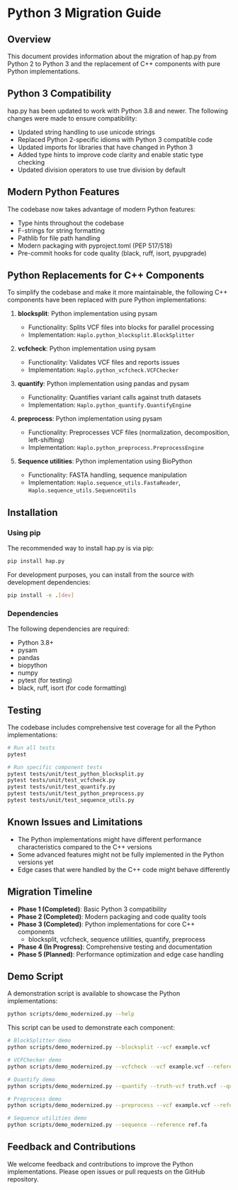 # Python 3 Migration Guide

## Overview

This document provides information about the migration of hap.py from Python 2 to Python 3 and the replacement of C++ components with pure Python implementations.

## Python 3 Compatibility

hap.py has been updated to work with Python 3.8 and newer. The following changes were made to ensure compatibility:

- Updated string handling to use unicode strings
- Replaced Python 2-specific idioms with Python 3 compatible code
- Updated imports for libraries that have changed in Python 3
- Added type hints to improve code clarity and enable static type checking
- Updated division operators to use true division by default

## Modern Python Features

The codebase now takes advantage of modern Python features:

- Type hints throughout the codebase
- F-strings for string formatting
- Pathlib for file path handling
- Modern packaging with pyproject.toml (PEP 517/518)
- Pre-commit hooks for code quality (black, ruff, isort, pyupgrade)

## Python Replacements for C++ Components

To simplify the codebase and make it more maintainable, the following C++ components have been replaced with pure Python implementations:

1. **blocksplit**: Python implementation using pysam
   - Functionality: Splits VCF files into blocks for parallel processing
   - Implementation: `Haplo.python_blocksplit.BlockSplitter`

2. **vcfcheck**: Python implementation using pysam
   - Functionality: Validates VCF files and reports issues
   - Implementation: `Haplo.python_vcfcheck.VCFChecker`

3. **quantify**: Python implementation using pandas and pysam
   - Functionality: Quantifies variant calls against truth datasets
   - Implementation: `Haplo.python_quantify.QuantifyEngine`

4. **preprocess**: Python implementation using pysam
   - Functionality: Preprocesses VCF files (normalization, decomposition, left-shifting)
   - Implementation: `Haplo.python_preprocess.PreprocessEngine`

5. **Sequence utilities**: Python implementation using BioPython
   - Functionality: FASTA handling, sequence manipulation
   - Implementation: `Haplo.sequence_utils.FastaReader`, `Haplo.sequence_utils.SequenceUtils`

## Installation

### Using pip

The recommended way to install hap.py is via pip:

```bash
pip install hap.py
```

For development purposes, you can install from the source with development dependencies:

```bash
pip install -e .[dev]
```

### Dependencies

The following dependencies are required:

- Python 3.8+
- pysam
- pandas
- biopython
- numpy
- pytest (for testing)
- black, ruff, isort (for code formatting)

## Testing

The codebase includes comprehensive test coverage for all the Python implementations:

```bash
# Run all tests
pytest

# Run specific component tests
pytest tests/unit/test_python_blocksplit.py
pytest tests/unit/test_vcfcheck.py
pytest tests/unit/test_quantify.py
pytest tests/unit/test_python_preprocess.py
pytest tests/unit/test_sequence_utils.py
```

## Known Issues and Limitations

- The Python implementations might have different performance characteristics compared to the C++ versions
- Some advanced features might not be fully implemented in the Python versions yet
- Edge cases that were handled by the C++ code might behave differently

## Migration Timeline

- **Phase 1 (Completed)**: Basic Python 3 compatibility
- **Phase 2 (Completed)**: Modern packaging and code quality tools
- **Phase 3 (Completed)**: Python implementations for core C++ components
  - blocksplit, vcfcheck, sequence utilities, quantify, preprocess
- **Phase 4 (In Progress)**: Comprehensive testing and documentation
- **Phase 5 (Planned)**: Performance optimization and edge case handling

## Demo Script

A demonstration script is available to showcase the Python implementations:

```bash
python scripts/demo_modernized.py --help
```

This script can be used to demonstrate each component:

```bash
# BlockSplitter demo
python scripts/demo_modernized.py --blocksplit --vcf example.vcf

# VCFChecker demo
python scripts/demo_modernized.py --vcfcheck --vcf example.vcf --reference ref.fa

# Quantify demo
python scripts/demo_modernized.py --quantify --truth-vcf truth.vcf --query-vcf query.vcf --reference ref.fa

# Preprocess demo
python scripts/demo_modernized.py --preprocess --vcf example.vcf --reference ref.fa

# Sequence utilities demo
python scripts/demo_modernized.py --sequence --reference ref.fa
```

## Feedback and Contributions

We welcome feedback and contributions to improve the Python implementations. Please open issues or pull requests on the GitHub repository.
